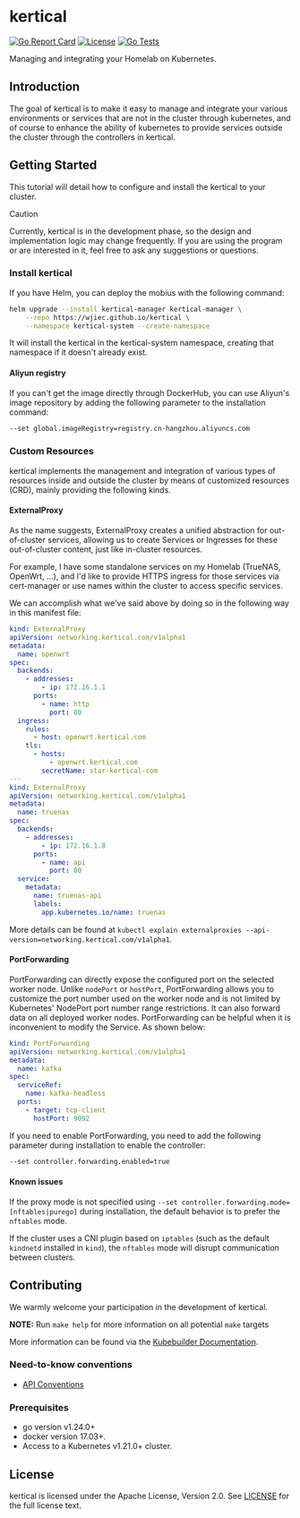 # kertical
[![Go Report Card](https://goreportcard.com/badge/github.com/wjiec/kertical)](https://goreportcard.com/report/github.com/wjiec/kertical)
[![License](https://img.shields.io/badge/license-Apache%202-4EB1BA.svg)](https://www.apache.org/licenses/LICENSE-2.0.html)
[![Go Tests](https://github.com/wjiec/kertical/actions/workflows/test.yml/badge.svg)](https://github.com/wjiec/kertical/actions/workflows/test.yml)

Managing and integrating your Homelab on Kubernetes.


## Introduction

The goal of kertical is to make it easy to manage and integrate your various
environments or services that are not in the cluster through kubernetes, and
of course to enhance the ability of kubernetes to provide services outside the
cluster through the controllers in kertical.


## Getting Started

This tutorial will detail how to configure and install the kertical to your cluster.

> [!CAUTION]
> Currently, kertical is in the development phase, so the design and implementation logic
> may change frequently. If you are using the program or are interested in it, feel free
> to ask any suggestions or questions.

### Install kertical

If you have Helm, you can deploy the mobius with the following command:
```bash
helm upgrade --install kertical-manager kertical-manager \
    --repo https://wjiec.github.io/kertical \
    --namespace kertical-system --create-namespace
```

It will install the kertical in the kertical-system namespace, creating that namespace if it doesn't already exist.

#### Aliyun registry

If you can't get the image directly through DockerHub, you can use Aliyun's image repository
by adding the following parameter to the installation command:
```bash
--set global.imageRegistry=registry.cn-hangzhou.aliyuncs.com
```

### Custom Resources

kertical implements the management and integration of various types of resources
inside and outside the cluster by means of customized resources (CRD), mainly providing
the following kinds.

#### ExternalProxy

As the name suggests, ExternalProxy creates a unified abstraction for out-of-cluster services, allowing
us to create Services or Ingresses for these out-of-cluster content, just like in-cluster resources.

For example, I have some standalone services on my Homelab (TrueNAS, OpenWrt, ...), and I'd like to
provide HTTPS ingress for those services via cert-manager or use names within the cluster to access
specific services.

We can accomplish what we've said above by doing so in the following way in this manifest file:
```yaml
kind: ExternalProxy
apiVersion: networking.kertical.com/v1alpha1
metadata:
  name: openwrt
spec:
  backends:
    - addresses:
        - ip: 172.16.1.1
      ports:
        - name: http
          port: 80
  ingress:
    rules:
      - host: openwrt.kertical.com
    tls:
      - hosts:
          - openwrt.kertical.com
        secretName: star-kertical-com
---
kind: ExternalProxy
apiVersion: networking.kertical.com/v1alpha1
metadata:
  name: truenas
spec:
  backends:
    - addresses:
        - ip: 172.16.1.8
      ports:
        - name: api
          port: 80
  service:
    metadata:
      name: truenas-api
      labels:
        app.kubernetes.io/name: truenas
```
More details can be found at `kubectl explain externalproxies --api-version=networking.kertical.com/v1alpha1`.

#### PortForwarding

PortForwarding can directly expose the configured port on the selected worker node. Unlike `nodePort` or `hostPort`,
PortForwarding allows you to customize the port number used on the worker node and is not limited by
Kubernetes' NodePort port number range restrictions. It can also forward data on all deployed worker nodes.
PortForwarding can be helpful when it is inconvenient to modify the Service. As shown below:
```yaml
kind: PortForwarding
apiVersion: networking.kertical.com/v1alpha1
metadata:
  name: kafka
spec:
  serviceRef:
    name: kafka-headless
  ports:
    - target: tcp-client
      hostPort: 9092
```

If you need to enable PortForwarding, you need to add the following parameter
during installation to enable the controller:
```bash
--set controller.forwarding.enabled=true
```

#### Known issues

If the proxy mode is not specified using `--set controller.forwarding.mode=[nftables|purego]` during
installation, the default behavior is to prefer the `nftables` mode.

If the cluster uses a CNI plugin based on `iptables` (such as the default `kindnetd`
installed in `kind`), the `nftables` mode will disrupt communication between clusters.


## Contributing

We warmly welcome your participation in the development of kertical.

**NOTE:** Run `make help` for more information on all potential `make` targets

More information can be found via the [Kubebuilder Documentation](https://book.kubebuilder.io/introduction.html).

### Need-to-know conventions

* [API Conventions](https://github.com/kubernetes/community/blob/master/contributors/devel/sig-architecture/api-conventions.md)

### Prerequisites
- go version v1.24.0+
- docker version 17.03+.
- Access to a Kubernetes v1.21.0+ cluster.


## License

kertical is licensed under the Apache License, Version 2.0. See [LICENSE](LICENSE) for the full license text.
